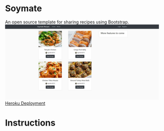 # Soymate
An open source template for sharing recipes using Bootstrap.
![Home](/rme-img/soymate-home.JPG)
[Heroku Deployment](https://soymate.herokuapp.com/)

# Instructions
